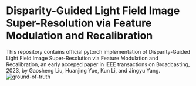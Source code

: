 # Disparity-Guided Light Field Image Super-Resolution via Feature Modulation and Recalibration

This repository contains official pytorch implementation of Disparity-Guided Light Field Image Super-Resolution via Feature Modulation and Recalibration, an early acceped paper in IEEE transactions on Broadcasting, 2023, by Gaosheng Liu, Huanjing Yue, Kun Li, and Jingyu Yang.
![ground-of-truth](https://github.com/z-bingo/FastDVDNet/blob/master/results/2_gt.png)  
